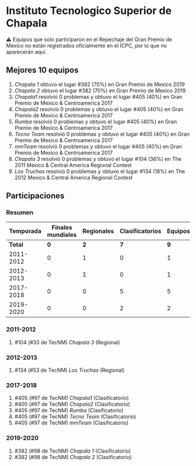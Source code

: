 ---
---

# Instituto Tecnologico Superior de Chapala

:warning: Equipos que solo participaron en el Repechaje del Gran Premio de México no están registrados oficialmente en el ICPC, por lo que no aparecerán aquí.

## Mejores 10 equipos

1. _Chapala 1_ obtuvo el lugar #382 (70%) en Gran Premio de Mexico 2019
1. _Chapala 2_ obtuvo el lugar #382 (70%) en Gran Premio de Mexico 2019
1. _Chapala1_ resolvió 0 problemas y obtuvo el lugar #405 (40%) en Gran Premio de Mexico & Centroamerica 2017
1. _Chapala2_ resolvió 0 problemas y obtuvo el lugar #405 (40%) en Gran Premio de Mexico & Centroamerica 2017
1. _Rumba_ resolvió 0 problemas y obtuvo el lugar #405 (40%) en Gran Premio de Mexico & Centroamerica 2017
1. _Tecno Team_ resolvió 0 problemas y obtuvo el lugar #405 (40%) en Gran Premio de Mexico & Centroamerica 2017
1. _mmTeam_ resolvió 0 problemas y obtuvo el lugar #405 (40%) en Gran Premio de Mexico & Centroamerica 2017
1. _Chapala 3_ resolvió 0 problemas y obtuvo el lugar #104 (36%) en The 2011 Mexico & Central America Regional Contest
1. _Los Truchas_ resolvió 0 problemas y obtuvo el lugar #134 (18%) en The 2012 Mexico & Central America Regional Contest

## Participaciones

### Resumen

| Temporada | Finales mundiales | Regionales | Clasificatorios | Equipos |
| --- | --- | --- | --- | --- |
| **Total** | **0** | **2** | **7** | **9** |
| 2011-2012 | 0 | 1 | 0 | 1 |
| 2012-2013 | 0 | 1 | 0 | 1 |
| 2017-2018 | 0 | 0 | 5 | 5 |
| 2019-2020 | 0 | 0 | 2 | 2 |

### 2011-2012

1. #104 (#33 de TecNM) _Chapala 3_ (Regional)

### 2012-2013

1. #134 (#53 de TecNM) _Los Truchas_ (Regional)

### 2017-2018

1. #405 (#97 de TecNM) _Chapala1_ (Clasificatorio)
1. #405 (#97 de TecNM) _Chapala2_ (Clasificatorio)
1. #405 (#97 de TecNM) _Rumba_ (Clasificatorio)
1. #405 (#97 de TecNM) _Tecno Team_ (Clasificatorio)
1. #405 (#97 de TecNM) _mmTeam_ (Clasificatorio)

### 2019-2020

1. #382 (#98 de TecNM) _Chapala 1_ (Clasificatorio)
1. #382 (#98 de TecNM) _Chapala 2_ (Clasificatorio)



